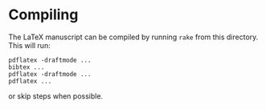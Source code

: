 # Compiling

The LaTeX manuscript can be compiled by running `rake` from this directory. This will run:
```
pdflatex -draftmode ...
bibtex ...
pdflatex -draftmode ...
pdflatex ...
```
or skip steps when possible.
